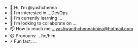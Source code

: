 - 👋 Hi, I’m @yashchenna
- 👀 I’m interested in ...DevOps
- 🌱 I’m currently learning ...
- 💞️ I’m looking to collaborate on ...
- 📫 How to reach me ...yashwanthchennaboina@hotmail.com
- 😄 Pronouns: ...he/him  
- ⚡ Fun fact: ...

<!---
yashchenna/yashchenna is a ✨ special ✨ repository because its `README.md` (this file) appears on your GitHub profile.
You can click the Preview link to take a look at your changes.
--->
